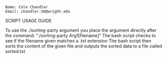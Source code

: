 ```
Name: Cole Chandler
Email: chandler.56@wright.edu

```
SCRIPT USAGE GUIDE 

To use the ./sorting-party argument you place the argument directly after the command: "./sorting-party Arg1[filename]"
The bash script checks to see if the filename given matches a .txt extension
The bash script then sorts the content of the given file and outputs the sorted data to a file called sorted.txt

